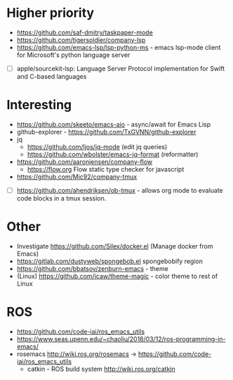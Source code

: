 
# Higher priority

- https://github.com/saf-dmitry/taskpaper-mode
- https://github.com/tigersoldier/company-lsp
- https://github.com/emacs-lsp/lsp-python-ms - emacs lsp-mode client for Microsoft's python language server
- [ ] apple/sourcekit-lsp: Language Server Protocol implementation for Swift and C-based languages

# Interesting

- https://github.com/skeeto/emacs-aio - async/await for Emacs Lisp
- github-explorer - https://github.com/TxGVNN/github-explorer
- jq
  - https://github.com/ljos/jq-mode (edit jq queries)
  - https://github.com/wbolster/emacs-jq-format (reformatter)
- https://github.com/aaronjensen/company-flow
  - https://flow.org Flow static type checker for javascript
- https://github.com/Mic92/company-tmux
- [ ] https://github.com/ahendriksen/ob-tmux -  allows org mode to evaluate code blocks in a tmux session.

# Other

- Investigate https://github.com/Silex/docker.el (Manage docker from Emacs)
- https://gitlab.com/dustyweb/spongebob.el spongebobify region
- https://github.com/bbatsov/zenburn-emacs - theme
- (Linux) https://github.com/jcaw/theme-magic - color theme to rest of Linux

# ROS

- https://github.com/code-iai/ros_emacs_utils
- https://www.seas.upenn.edu/~chaoliu/2018/03/12/ros-programming-in-emacs/
- rosemacs http://wiki.ros.org/rosemacs -> https://github.com/code-iai/ros_emacs_utils
  - catkin - ROS build system http://wiki.ros.org/catkin
